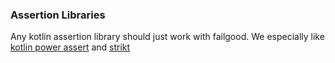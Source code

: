 ### Assertion Libraries

Any kotlin assertion library should just work with failgood. We especially like [kotlin power assert](https://github.com/bnorm/kotlin-power-assert) and [strikt](https://strikt.io)
